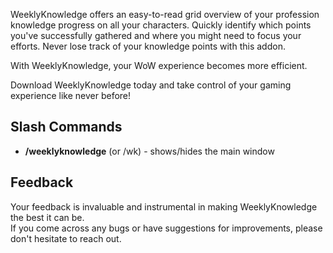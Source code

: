 WeeklyKnowledge offers an easy-to-read grid overview of your profession knowledge progress on all your characters. Quickly identify which points you've successfully gathered and where you might need to focus your efforts. Never lose track of your knowledge points with this addon.

With WeeklyKnowledge, your WoW experience becomes more efficient.

Download WeeklyKnowledge today and take control of your gaming experience like never before!

## Slash Commands

- **/weeklyknowledge** (or /wk) - shows/hides the main window

## Feedback

Your feedback is invaluable and instrumental in making WeeklyKnowledge the best it can be.  
If you come across any bugs or have suggestions for improvements, please don't hesitate to reach out.
